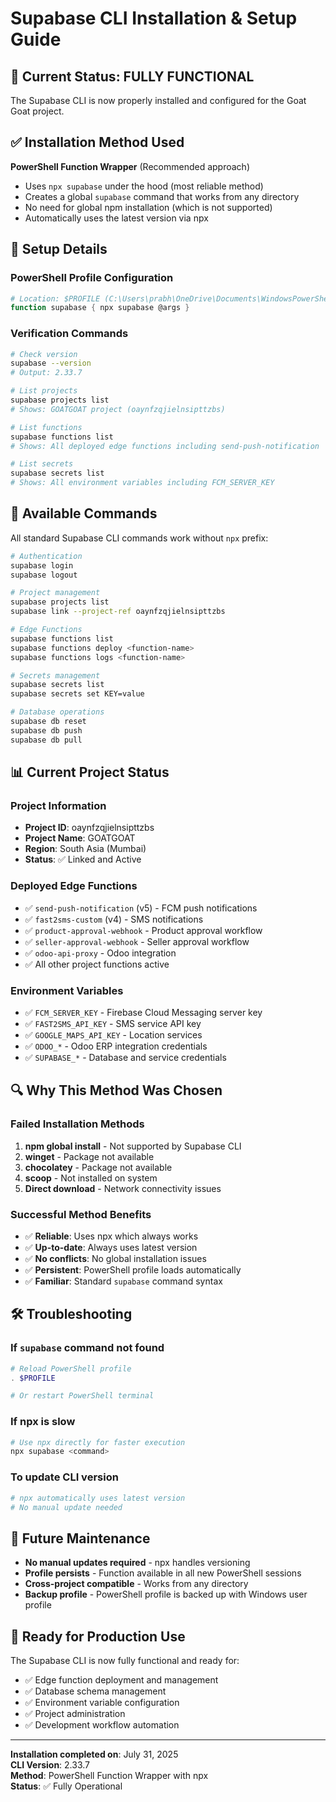 # Supabase CLI Installation & Setup Guide

## 🎯 **Current Status: FULLY FUNCTIONAL**

The Supabase CLI is now properly installed and configured for the Goat Goat project.

## ✅ **Installation Method Used**

**PowerShell Function Wrapper** (Recommended approach)
- Uses `npx supabase` under the hood (most reliable method)
- Creates a global `supabase` command that works from any directory
- No need for global npm installation (which is not supported)
- Automatically uses the latest version via npx

## 🔧 **Setup Details**

### **PowerShell Profile Configuration**
```powershell
# Location: $PROFILE (C:\Users\prabh\OneDrive\Documents\WindowsPowerShell\Microsoft.PowerShell_profile.ps1)
function supabase { npx supabase @args }
```

### **Verification Commands**
```bash
# Check version
supabase --version
# Output: 2.33.7

# List projects
supabase projects list
# Shows: GOATGOAT project (oaynfzqjielnsipttzbs)

# List functions
supabase functions list
# Shows: All deployed edge functions including send-push-notification

# List secrets
supabase secrets list
# Shows: All environment variables including FCM_SERVER_KEY
```

## 🚀 **Available Commands**

All standard Supabase CLI commands work without `npx` prefix:

```bash
# Authentication
supabase login
supabase logout

# Project management
supabase projects list
supabase link --project-ref oaynfzqjielnsipttzbs

# Edge Functions
supabase functions list
supabase functions deploy <function-name>
supabase functions logs <function-name>

# Secrets management
supabase secrets list
supabase secrets set KEY=value

# Database operations
supabase db reset
supabase db push
supabase db pull
```

## 📊 **Current Project Status**

### **Project Information**
- **Project ID**: oaynfzqjielnsipttzbs
- **Project Name**: GOATGOAT
- **Region**: South Asia (Mumbai)
- **Status**: ✅ Linked and Active

### **Deployed Edge Functions**
- ✅ `send-push-notification` (v5) - FCM push notifications
- ✅ `fast2sms-custom` (v4) - SMS notifications
- ✅ `product-approval-webhook` - Product approval workflow
- ✅ `seller-approval-webhook` - Seller approval workflow
- ✅ `odoo-api-proxy` - Odoo integration
- ✅ All other project functions active

### **Environment Variables**
- ✅ `FCM_SERVER_KEY` - Firebase Cloud Messaging server key
- ✅ `FAST2SMS_API_KEY` - SMS service API key
- ✅ `GOOGLE_MAPS_API_KEY` - Location services
- ✅ `ODOO_*` - Odoo ERP integration credentials
- ✅ `SUPABASE_*` - Database and service credentials

## 🔍 **Why This Method Was Chosen**

### **Failed Installation Methods**
1. **npm global install** - Not supported by Supabase CLI
2. **winget** - Package not available
3. **chocolatey** - Package not available
4. **scoop** - Not installed on system
5. **Direct download** - Network connectivity issues

### **Successful Method Benefits**
- ✅ **Reliable**: Uses npx which always works
- ✅ **Up-to-date**: Always uses latest version
- ✅ **No conflicts**: No global installation issues
- ✅ **Persistent**: PowerShell profile loads automatically
- ✅ **Familiar**: Standard `supabase` command syntax

## 🛠️ **Troubleshooting**

### **If `supabase` command not found**
```powershell
# Reload PowerShell profile
. $PROFILE

# Or restart PowerShell terminal
```

### **If npx is slow**
```bash
# Use npx directly for faster execution
npx supabase <command>
```

### **To update CLI version**
```bash
# npx automatically uses latest version
# No manual update needed
```

## 📝 **Future Maintenance**

- **No manual updates required** - npx handles versioning
- **Profile persists** - Function available in all new PowerShell sessions
- **Cross-project compatible** - Works from any directory
- **Backup profile** - PowerShell profile is backed up with Windows user profile

## 🎯 **Ready for Production Use**

The Supabase CLI is now fully functional and ready for:
- ✅ Edge function deployment and management
- ✅ Database schema management
- ✅ Environment variable configuration
- ✅ Project administration
- ✅ Development workflow automation

---

**Installation completed on**: July 31, 2025  
**CLI Version**: 2.33.7  
**Method**: PowerShell Function Wrapper with npx  
**Status**: ✅ Fully Operational
